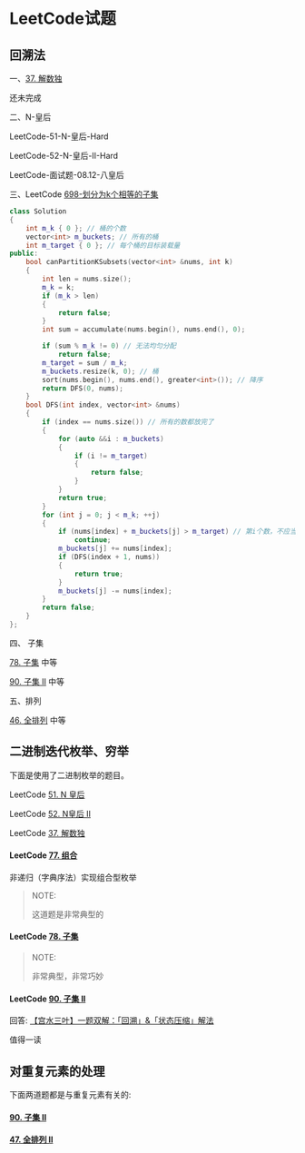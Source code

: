 # LeetCode试题

## 回溯法

一、[37. 解数独](https://leetcode-cn.com/problems/sudoku-solver/)

还未完成



二、N-皇后

LeetCode-51-N-皇后-Hard

LeetCode-52-N-皇后-II-Hard

LeetCode-面试题-08.12-八皇后



三、LeetCode [698-划分为k个相等的子集](https://leetcode-cn.com/problems/partition-to-k-equal-sum-subsets/)

```C++
class Solution
{
	int m_k { 0 }; // 桶的个数
	vector<int> m_buckets; // 所有的桶
	int m_target { 0 }; // 每个桶的目标装载量
public:
	bool canPartitionKSubsets(vector<int> &nums, int k)
	{
		int len = nums.size();
		m_k = k;
		if (m_k > len)
		{
			return false;
		}
		int sum = accumulate(nums.begin(), nums.end(), 0);

		if (sum % m_k != 0) // 无法均匀分配
			return false;
		m_target = sum / m_k;
		m_buckets.resize(k, 0); // 桶
		sort(nums.begin(), nums.end(), greater<int>()); // 降序
		return DFS(0, nums);
	}
	bool DFS(int index, vector<int> &nums)
	{
		if (index == nums.size()) // 所有的数都放完了
		{
			for (auto &&i : m_buckets)
			{
				if (i != m_target)
				{
					return false;
				}
			}
			return true;
		}
		for (int j = 0; j < m_k; ++j)
		{
			if (nums[index] + m_buckets[j] > m_target) // 第i个数，不应当放入 m_buckets[j] 中
				continue;
			m_buckets[j] += nums[index];
			if (DFS(index + 1, nums))
			{
				return true;
			}
			m_buckets[j] -= nums[index];
		}
		return false;
	}
};
```



四、 子集

[78. 子集](https://leetcode-cn.com/problems/subsets/) 中等



[90. 子集 II](https://leetcode-cn.com/problems/subsets-ii/) 中等



五、排列

[46. 全排列](https://leetcode-cn.com/problems/permutations/) 中等



## 二进制迭代枚举、穷举

下面是使用了二进制枚举的题目。

LeetCode [51. N 皇后](https://leetcode-cn.com/problems/n-queens/)

LeetCode [52. N皇后 II](https://leetcode-cn.com/problems/n-queens-ii/)

LeetCode [37. 解数独](https://leetcode-cn.com/problems/sudoku-solver/)



#### LeetCode [77. 组合](https://leetcode-cn.com/problems/combinations/)

非递归（字典序法）实现组合型枚举

> NOTE: 
>
> 这道题是非常典型的



#### LeetCode [78. 子集](https://leetcode-cn.com/problems/subsets/)

> NOTE: 
>
> 非常典型，非常巧妙



#### LeetCode [90. 子集 II](https://leetcode-cn.com/problems/subsets-ii/)

回答: [【宫水三叶】一题双解：「回溯」&「状态压缩」解法](https://leetcode-cn.com/problems/subsets-ii/solution/gong-shui-san-xie-yi-ti-shuang-jie-hui-s-g77q/)

值得一读



## 对重复元素的处理

下面两道题都是与重复元素有关的:

#### [90. 子集 II](https://leetcode-cn.com/problems/subsets-ii/)

#### [47. 全排列 II](https://leetcode-cn.com/problems/permutations-ii/)
